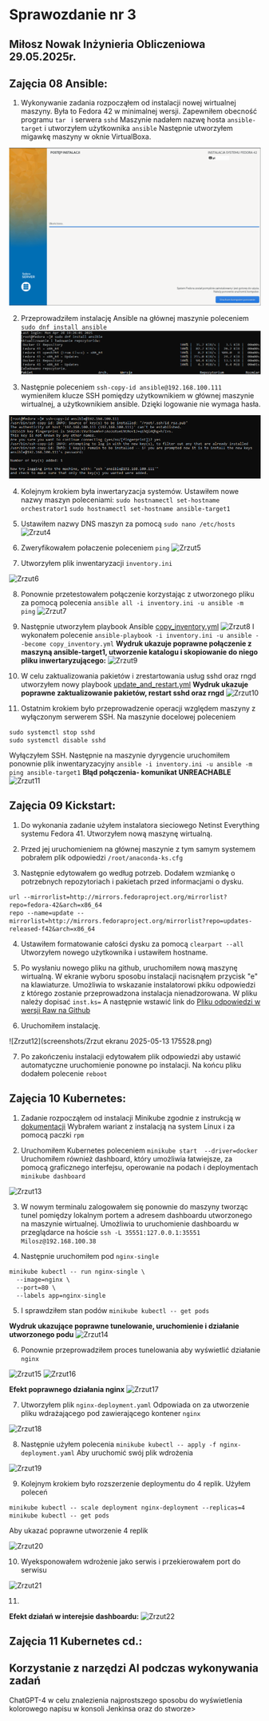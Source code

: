 # Sprawozdanie nr 3

## Miłosz Nowak Inżynieria Obliczeniowa 29.05.2025r.

## Zajęcia 08 Ansible:

1. Wykonywanie zadania rozpocząłem od instalacji nowej wirtualnej maszyny. Była to Fedora 42 w minimalnej wersji. Zapewniłem obecność programu ```tar ```
i serwera ```sshd```
Maszynie nadałem nazwę hosta ```ansible-target``` i utworzyłem użytkownika ```ansible```
Następnie utworzyłem migawkę maszyny w oknie VirtualBoxa.
 
![Zrzut1](screenshots/Zrzut1.png)

2. Przeprowadziłem instalację Ansible na głównej maszynie poleceniem ```sudo dnf install ansible```
![Zrzut2](screenshots/Zrzut2.png)

3. Następnie poleceniem ```ssh-copy-id ansible@192.168.100.111```
wymieniłem klucze SSH pomiędzy użytkownikiem w głównej maszynie wirtualnej, a użytkownikiem ansible. Dzięki logowanie nie wymaga hasła.

![Zrzut3](screenshots/Zrzut3.png)

4. Kolejnym krokiem była inwertaryzacja systemów. Ustawiłem nowe nazwy maszyn poleceniami:
```sudo hostnamectl set-hostname orchestrator1```
```sudo hostnamectl set-hostname ansible-target1```
5. Ustawiłem nazwy DNS maszyn za pomocą ```sudo nano /etc/hosts```
![Zrzut4](screenshots/Zrzut-A4.jpg)

6. Zweryfikowałem połaczenie poleceniem ```ping```
![Zrzut5](screenshots/Zrzut-A5.jpg)

7. Utworzyłem plik inwentaryzacji ```inventory.ini```

![Zrzut6](screenshots/Zrzut-A6.jpg)

8. Ponownie przetestowałem połączenie korzystając z utworzonego pliku za pomocą polecenia ```ansible all -i inventory.ini -u ansible -m ping```
![Zrzut7](screenshots/Zrzut-A7.png)
 
9. Następnie utworzyłem playbook Ansible [copy_inventory.yml](files/copy_inventory.yml)
![Zrzut8](screenshots/Zrzut-A8.png)
I wykonałem polecenie ```ansible-playbook -i inventory.ini -u ansible --become copy_inventory.yml```
**Wydruk ukazuje poprawne połączenie z maszyną ansible-target1, utworzenie katalogu i skopiowanie do niego pliku inwertaryzującego:**
![Zrzut9](screenshots/Zrzut-A9.png)

10. W celu zaktualizowania pakietów i zrestartowania usług sshd oraz rngd utworzyłem nowy playbook [update_and_restart.yml](files/update_and_restart.yml)
**Wydruk ukazuje poprawne zaktualizowanie pakietów, restart sshd oraz rngd**
![Zrzut10](screenshots/Zrzut-A10.png)

11. Ostatnim krokiem było przeprowadzenie operacji względem maszyny z wyłączonym serwerem SSH. Na maszynie docelowej poleceniem
```
sudo systemctl stop sshd
sudo systemctl disable sshd
```
Wyłączyłem SSH. Następnie na maszynie dyrygencie uruchomiłem ponownie plik inwentaryzacyjny ```ansible -i inventory.ini -u ansible -m ping ansible-target1```
**Błąd połączenia- komunikat UNREACHABLE**
![Zrzut11](screenshots/Zrzut-A11.png)

## Zajęcia 09 Kickstart:

1. Do wykonania zadanie użyłem instalatora sieciowego Netinst Everything systemu Fedora 41. Utworzyłem nową maszynę wirtualną.

2. Przed jej uruchomieniem na głównej maszynie z tym samym systemem pobrałem plik odpowiedzi ```/root/anaconda-ks.cfg```

3. Następnie edytowałem go według potrzeb. Dodałem wzmiankę o potrzebnych repozytoriach i pakietach przed informacjami o dysku.
```
url --mirrorlist=http://mirrors.fedoraproject.org/mirrorlist?repo=fedora-42&arch=x86_64
repo --name=update --mirrorlist=http://mirrors.fedoraproject.org/mirrorlist?repo=updates-released-f42&arch=x86_64
```

4. Ustawiłem formatowanie całości dysku za pomocą ```clearpart --all```
Utworzyłem nowego użytkownika i ustawiłem hostname.

5. Po wysłaniu nowego pliku na github, uruchomiłem nową maszynę wirtualną. W ekranie wyboru sposobu instalacji nacisnąłem przycisk "e" na klawiaturze. Umożliwia to wskazanie instalatorowi pkiku odpowiedzi z którego zostanie przeprowadzona instalacja nienadzorowana.
W pliku należy dopisać ```inst.ks=```
A następnie wstawić link do [Pliku odpowiedzi w wersji Raw na Github](https://raw.githubusercontent.com/InzynieriaOprogramowaniaAGH/MDO2025_INO/refs/heads/MN417158/INO/GCL02/MN417158/Sprawozdanie3/anaconda-ks.cfg)

6. Uruchomiłem instalację.

![Zrzut12](screenshots/Zrzut ekranu 2025-05-13 175528.png)

7. Po zakończeniu instalacji edytowałem plik odpowiedzi aby ustawić automatyczne uruchomienie ponowne po instalacji. Na końcu pliku dodałem polecenie ```reboot```

 
## Zajęcia 10 Kubernetes:

1. Zadanie rozpocząłem od instalacji Minikube zgodnie z instrukcją w [dokumentacji](https://minikube.sigs.k8s.io/docs/start/?arch=%2Flinux%2Fx86-64%2Fstable%2Frpm+package)
Wybrałem wariant z instalacją na system Linux i za pomocą paczki ```rpm```

2. Uruchomiłem Kubernetes poleceniem ```minikube start  --driver=docker```
Uruchomiłem również dashboard, który umożliwia łatwiejsze, za pomocą graficznego interfejsu, operowanie na podach i deploymentach ```minikube dashboard```

![Zrzut13](screenshots/Zrzut5.png)

3. W nowym terminalu zalogowałem się ponownie do maszyny tworząc tunel pomiędzy lokalnym portem a adresem dashboardu utworzonego na maszynie wirtualnej. Umożliwia to uruchomienie dashboardu w przeglądarce na hoście
```ssh -L 35551:127.0.0.1:35551 Milosz@192.168.100.38```

4. Następnie uruchomiłem pod ```nginx-single```
```
minikube kubectl -- run nginx-single \
  --image=nginx \
  --port=80 \
  --labels app=nginx-single
```
5. I sprawdziłem stan podów ```minikube kubectl -- get pods```

**Wydruk ukazujące poprawne tunelowanie, uruchomienie i działanie utworzonego podu**
![Zrzut14](screenshots/Zrzut6.png)

6. Ponownie przeprowadziłem proces tunelowania aby wyświetlić działanie ```nginx```

![Zrzut15](screenshots/Zrzut7.png)
![Zrzut16](screenshots/Zrzut8.png)

**Efekt poprawnego działania nginx**
![Zrzut17](screenshots/Zrzut9.png)

7. Utworzyłem plik ```nginx-deployment.yaml```
Odpowiada on za utworzenie pliku wdrażającego pod zawierającego kontener ```nginx```

![Zrzut18](screenshots/Zrzut10.png)

8. Następnie użyłem polecenia ```minikube kubectl -- apply -f nginx-deployment.yaml```
Aby uruchomić swój plik wdrożenia

![Zrzut19](screenshots/Zrzut11.png)

9. Kolejnym krokiem było rozszerzenie deploymentu do 4 replik. Użyłem poleceń
```
minikube kubectl -- scale deployment nginx-deployment --replicas=4
minikube kubectl -- get pods
```
Aby ukazać poprawne utworzenie 4 replik

![Zrzut20](screenshots/Zrzut12.png)

10. Wyeksponowałem wdrożenie jako serwis i przekierowałem port do serwisu

![Zrzut21](screenshots/Zrzut13.png)

11. 
**Efekt działań w interejsie dashboardu:**
![Zrzut22](screenshots/Zrzut14.png)

## Zajęcia 11 Kubernetes cd.:




## Korzystanie z narzędzi AI podczas wykonywania zadań

ChatGPT-4 w celu znalezienia najprostszego sposobu do wyświetlenia kolorowego napisu w konsoli Jenkinsa oraz do stworze>

